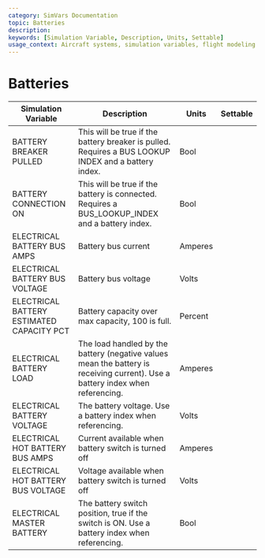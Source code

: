 ```yaml
---
category: SimVars Documentation
topic: Batteries
description: 
keywords: [Simulation Variable, Description, Units, Settable]
usage_context: Aircraft systems, simulation variables, flight modeling
---
```


# Batteries

| Simulation Variable | Description | Units | Settable |
| --- | --- | --- | --- |
| BATTERY BREAKER PULLED | This will be true if the battery breaker is pulled. Requires a BUS LOOKUP INDEX and a battery index. | Bool |  |
| BATTERY CONNECTION ON | This will be true if the battery is connected. Requires a BUS_LOOKUP_INDEX and a battery index. | Bool |  |
| ELECTRICAL BATTERY BUS AMPS | Battery bus current | Amperes |  |
| ELECTRICAL BATTERY BUS VOLTAGE | Battery bus voltage | Volts |  |
| ELECTRICAL BATTERY ESTIMATED CAPACITY PCT | Battery capacity over max capacity, 100 is full. | Percent |  |
| ELECTRICAL BATTERY LOAD | The load handled by the battery (negative values mean the battery is receiving current). Use a battery index when referencing. | Amperes |  |
| ELECTRICAL BATTERY VOLTAGE | The battery voltage. Use a battery index when referencing. | Volts |  |
| ELECTRICAL HOT BATTERY BUS AMPS | Current available when battery switch is turned off | Amperes |  |
| ELECTRICAL HOT BATTERY BUS VOLTAGE | Voltage available when battery switch is turned off | Volts |  |
| ELECTRICAL MASTER BATTERY | The battery switch position, true if the switch is ON. Use a battery index when referencing. | Bool |  |